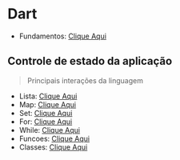 # Dart
- Fundamentos: [Clique Aqui](./Fundamentos.md)
## Controle de estado da aplicação
>Principais interações da linguagem
- Lista: [Clique Aqui](./Lista_Map_Set/Listas.md)
- Map: [Clique Aqui](./_.md)
- Set: [Clique Aqui](./_.md)
- For: [Clique Aqui](./Loops/For.md)
- While: [Clique Aqui](./Loops/While_DoWhile.md)
- Funcoes: [Clique Aqui](./_.md)
- Classes: [Clique Aqui](./_.md)
